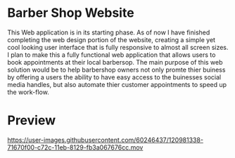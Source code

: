 





# Barber Shop Website
This Web application is in its starting phase. As of now I have finished completing the web design portion of the website, creating a simple yet cool looking user interface that is fully responsive to almost all screen sizes. I plan to make this a fully functional web application that allows users to book appointments at their local barbersop. The main purpose of this web solution would be to help barbershop owners not only promte thier buiness by offering a users the ability to have easy access to the buinesses social media handles, but also automate thier customer appointments to speed up the work-flow.

# Preview
https://user-images.githubusercontent.com/60246437/120981338-71670f00-c72c-11eb-8129-fb3a067676cc.mov

